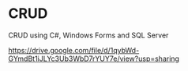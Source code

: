 # CRUD 
CRUD using C#, Windows Forms and SQL Server

https://drive.google.com/file/d/1qybWd-GYmdBt1iJLYc3Ub3WbD7rYUY7e/view?usp=sharing
